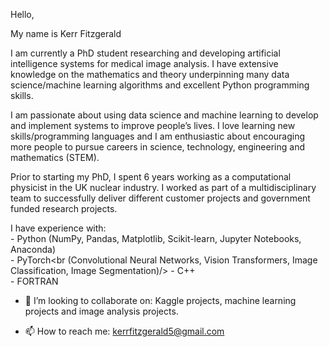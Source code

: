 Hello,

My name is Kerr Fitzgerald

I am currently a PhD student researching and developing artificial intelligence systems for medical image analysis. I have extensive knowledge on the mathematics and theory underpinning many data science/machine learning algorithms and excellent Python programming skills. 

I am passionate about using data science and machine learning to develop and implement systems to improve people’s lives. I love learning new skills/programming languages and I am enthusiastic about encouraging more people to pursue careers in science, technology, engineering and mathematics (STEM).

Prior to starting my PhD, I spent 6 years working as a computational physicist in the UK nuclear industry. I worked as part of a multidisciplinary team to successfully deliver different customer projects and government funded research projects.

I have experience with: <br />
           -  Python (NumPy, Pandas, Matplotlib, Scikit-learn, Jupyter Notebooks, Anaconda) <br />
           -  PyTorch<br (Convolutional Neural Networks, Vision Transformers, Image Classification, Image Segmentation)/>
           -  C++ <br />
           -  FORTRAN <br />

- 💞️ I’m looking to collaborate on: Kaggle projects, machine learning projects and image analysis projects.

- 📫 How to reach me: kerrfitzgerald5@gmail.com

<!---
KerrFitzgerald/KerrFitzgerald is a ✨ special ✨ repository because its `README.md` (this file) appears on your GitHub profile.
You can click the Preview link to take a look at your changes.
--->
